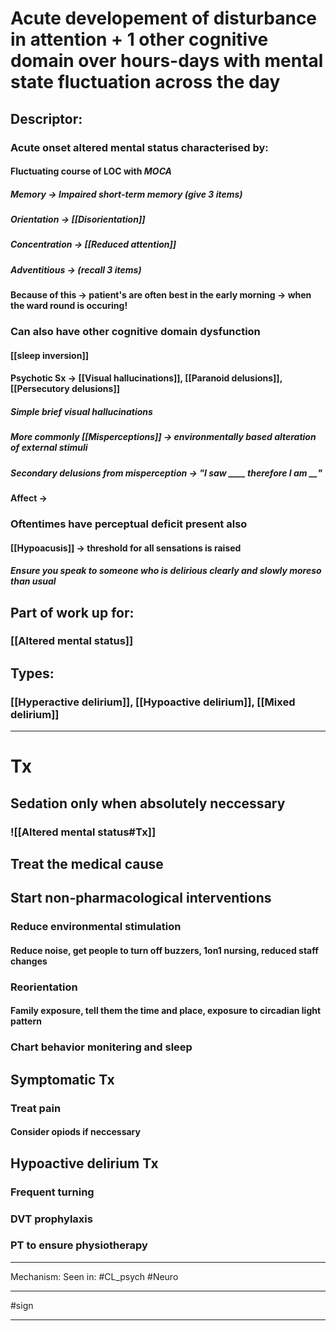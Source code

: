 # Acute developement of disturbance in attention + 1 other cognitive domain over hours-days with mental state **fluctuation** across the day
## Descriptor:
### Acute onset altered mental status characterised by:
#### Fluctuating course of LOC with *MOCA*
##### Memory -> Impaired short-term memory (give 3 items)
##### Orientation -> [[Disorientation]]
##### Concentration -> [[Reduced attention]]
##### Adventitious -> (recall 3 items)
#### Because of this -> patient's are often best in the early morning -> **when the ward round is occuring!**
### Can also have other cognitive domain dysfunction
#### [[sleep inversion]]
#### Psychotic Sx -> [[Visual hallucinations]], [[Paranoid delusions]], [[Persecutory delusions]]
##### Simple brief visual hallucinations 
##### More commonly [[Misperceptions]] -> environmentally based alteration of external stimuli  
##### Secondary delusions from misperception -> "I saw ____ therefore I am __"
#### Affect -> 
### Oftentimes have perceptual deficit present also
#### [[Hypoacusis]] -> threshold for all sensations is raised 
##### Ensure you speak to someone who is delirious clearly and slowly moreso than usual
## Part of work up for:
### [[Altered mental status]]
## Types:
### [[Hyperactive delirium]], [[Hypoactive delirium]], [[Mixed delirium]]

---
# Tx
## Sedation only when absolutely neccessary
### ![[Altered mental status#Tx]]
## Treat the medical cause
## Start non-pharmacological interventions
### Reduce environmental stimulation
#### Reduce noise, get people to turn off buzzers, 1on1 nursing, reduced staff changes 
### Reorientation
#### Family exposure, tell them the time and place, exposure to circadian light pattern
### Chart behavior monitering and sleep
## Symptomatic Tx
### Treat pain 
#### Consider opiods if neccessary 
## Hypoactive delirium Tx
### Frequent turning
### DVT prophylaxis
### PT to ensure physiotherapy


---
Mechanism:
Seen in: #CL_psych #Neuro 


---
#sign 

---

